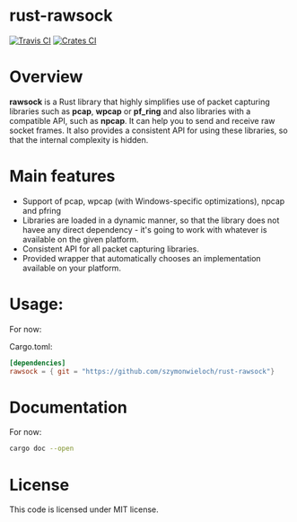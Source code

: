 # rust-rawsock
[![Travis CI][tcii]][tci] [![Crates CI][ccii]][cci]

[tcii]: https://travis-ci.org/szymonwieloch/rust-rawsock.svg?branch=master
[tci]: https://travis-ci.org/szymonwieloch/rust-rawsock
[ccii]: https://img.shields.io/crates/v/rawsock.svg
[cci]: https://crates.io/crates/rawsock

# Overview
**rawsock** is a Rust library that highly simplifies use of packet capturing libraries
such as **pcap**, **wpcap** or **pf_ring** and also libraries with a compatible API, such as **npcap**. It can help you to send and receive raw socket frames.
It also provides a consistent API for using these libraries, so that the internal complexity is
hidden.

# Main features

* Support of pcap, wpcap (with Windows-specific optimizations), npcap and pfring
* Libraries are loaded in a dynamic manner, so that the library does not havee any direct
    dependency - it's going to work with whatever is available on the given platform.
* Consistent API for all packet capturing libraries.
* Provided wrapper that automatically chooses an implementation available on your platform.

# Usage:
For now:

Cargo.toml:

```toml
[dependencies]
rawsock = { git = "https://github.com/szymonwieloch/rust-rawsock"}
```

# Documentation
For now:

```bash
cargo doc --open
```

# License
This code is licensed under MIT license.